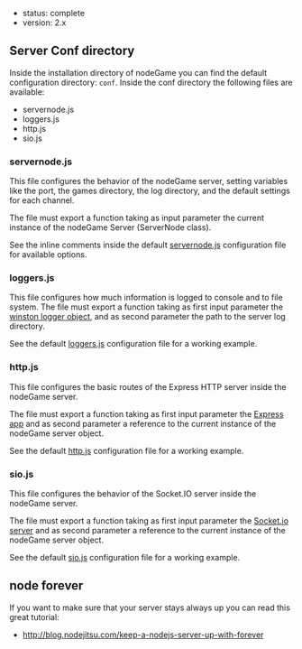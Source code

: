 - status: complete
- version: 2.x

## Server Conf directory

Inside the installation directory of nodeGame you can find the default
configuration directory: `conf`. Inside the conf directory the
following files are available:

- servernode.js
- loggers.js
- http.js
- sio.js


### servernode.js

This file configures the behavior of the nodeGame server, setting
variables like the port, the games directory, the log directory, and
the default settings for each channel.

The file must export a function taking as input parameter the current
instance of the nodeGame Server (ServerNode class).

See the inline comments inside the default
[servernode.js](https://github.com/nodeGame/nodegame-server/blob/master/conf/servernode.js)
configuration file for available options.

### loggers.js

This file configures how much information is logged to console and to
file system. The file must export a function taking as first input
parameter the
[winston logger object](https://github.com/flatiron/winston/blob/master/README.md),
and as second parameter the path to the server log directory.

See the default
[loggers.js](https://github.com/nodeGame/nodegame-server/blob/master/conf/loggers.js)
configuration file for a working example.

### http.js

This file configures the basic routes of the Express HTTP server
inside the nodeGame server.

The file must export a function taking as first input parameter the
[Express app](http://expressjs.com/en/guide/routing.html) and as second parameter
a reference to the current instance of the nodeGame server object.
        
See the default
[http.js](https://github.com/nodeGame/nodegame-server/blob/master/conf/http.js)
configuration file for a working example.

### sio.js

This file configures the behavior of the Socket.IO server inside the
nodeGame server.
    
The file must export a function taking as first input parameter the
[Socket.io server](https://github.com/LearnBoost/Socket.IO/wiki/Configuring-Socket.IO)
and as second parameter a reference to the current instance of the
nodeGame server object.
    
See the default
[sio.js](https://github.com/nodeGame/nodegame-server/blob/master/conf/sio.js)
configuration file for a working example.


## node forever

If you want to make sure that your server stays always up you can read this great tutorial:

- http://blog.nodejitsu.com/keep-a-nodejs-server-up-with-forever
